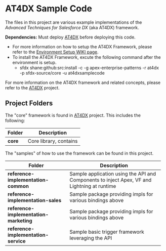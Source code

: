 # AT4DX Sample Code

The files in this project are various example implementations of the *Advanced Techniques for Salesforce DX* (aka AT4DX) framework.

**Dependencies:** Must deploy [AT4DX](https://github.com/apex-enterprise-patterns/at4dx) before deploying this code.
* For more information on how to setup the AT4DX Framework, please refer to the [Environment Setup WIKI page](https://github.com/apex-enterprise-patterns/at4dx/wiki/Environment-Setup). 
* To install the AT4DX Framework, excute the following command after the environment is setup.
  * sfdx shane:github:src:install -c -g apex-enterprise-patterns -r at4dx -p sfdx-source/core -u at4dxsamplecode

For more information on the AT4DX framework and related concepts, please refer to the [AT4DX](https://github.com/apex-enterprise-patterns/at4dx) project.

Project Folders
---------------
The "core" framework is found in [AT4DX](https://github.com/apex-enterprise-patterns/at4dx) project.  This includes the following:

| Folder | Description |
| ------ | ----------- |
| **core** | Core library, contains  |

The "samples" of how to use the framework can be found in this project.

| Folder | Description |
| ------ | ----------- |
| **reference-implementation-common** | Sample application using the API and Components to inject Apex, VF and Lightning at runtime |
| **reference-implementation-sales** | Sample package providing impls for various bindings above |
| **reference-implementation-marketing** | Sample package providing impls for various bindings above |
| **reference-implementation-service** | Sample basic trigger framework leveraging the API |
